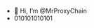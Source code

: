 - 👋 Hi, I’m @MrProxyChain
- 010101010101

<!---
MrProxyChain/MrProxyChain is a ✨ special ✨ repository because its `README.md` (this file) appears on your GitHub profile.
You can click the Preview link to take a look at your changes.
--->
